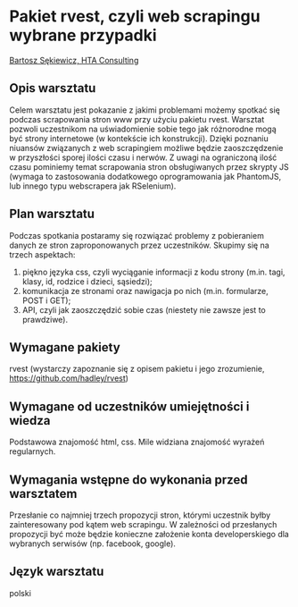 # Pakiet rvest, czyli web scrapingu wybrane przypadki

[Bartosz Sękiewicz, HTA Consulting](https://github.com/bsekiewicz)

## Opis warsztatu 

Celem warsztatu jest pokazanie z jakimi problemami możemy spotkać się podczas scrapowania stron www przy użyciu pakietu rvest. Warsztat pozwoli uczestnikom na uświadomienie sobie tego jak różnorodne mogą być strony internetowe (w kontekście ich konstrukcji). Dzięki poznaniu niuansów związanych z web scrapingiem możliwe będzie zaoszczędzenie w przyszłości sporej ilości czasu i nerwów. Z uwagi na ograniczoną ilość czasu pominiemy temat scrapowania stron obsługiwanych przez skrypty JS (wymaga to zastosowania dodatkowego oprogramowania jak PhantomJS, lub innego typu webscrapera jak RSelenium).

## Plan warsztatu 

Podczas spotkania postaramy się rozwiązać problemy z pobieraniem danych ze stron zaproponowanych przez uczestników. Skupimy się na trzech aspektach: 
1. piękno języka css, czyli wyciąganie informacji z kodu strony (m.in. tagi, klasy, id, rodzice i dzieci, sąsiedzi); 
2. komunikacja ze stronami oraz nawigacja po nich (m.in. formularze, POST i GET);
3. API, czyli jak zaoszczędzić sobie czas (niestety nie zawsze jest to prawdziwe).


## Wymagane pakiety 



rvest (wystarczy zapoznanie się z opisem pakietu i jego zrozumienie, https://github.com/hadley/rvest)

## Wymagane od uczestników umiejętności i wiedza 

Podstawowa znajomość html, css. Mile widziana znajomość wyrażeń regularnych.

## Wymagania wstępne do wykonania przed warsztatem 

Przesłanie co najmniej trzech propozycji stron, którymi uczestnik byłby zainteresowany pod kątem web scrapingu. W zależności od przesłanych propozycji być może będzie konieczne założenie konta developerskiego dla wybranych serwisów (np. facebook, google).

## Język warsztatu 

polski